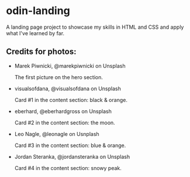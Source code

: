 # odin-landing

A landing page project to showcase my skills
in HTML and CSS and apply what I've learned by far.


## Credits for photos:

- Marek Piwnicki, @marekpiwnicki on Unsplash

  The first picture on the hero section.


- visualsofdana, @visualsofdana on Unsplash

  Card #1 in the content section: black & orange.


- eberhard, @eberhardgross on Unsplash

  Card #2 in the content section: the moon.


- Leo Nagle, @leonagle on Usnplash

  Card #3 in the content section: blue & orange.


- Jordan Steranka, @jordansteranka on Unsplash

  Card #4 in the content section: snowy peak.